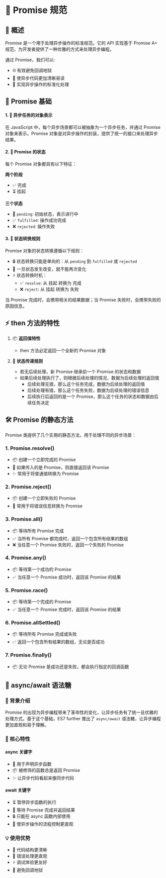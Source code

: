 # 🤝 Promise 规范

## 📝 概述

Promise 是一个用于处理异步操作的标准规范。它的 API 实现基于 Promise A+ 规范，为开发者提供了一种优雅的方式来处理异步编程。

通过 Promise，我们可以:

- ⛓️ 有效避免回调地狱
- 📖 使异步代码更加清晰易读
- 🎯 实现异步操作的标准化处理

## 📘 Promise 基础

<!-- ### ⭐ Promise A+ 核心规范 -->

#### 1. 🎁 异步任务的对象表示

在 JavaScript 中，每个异步场景都可以被抽象为一个异步任务，并通过 Promise 对象来表示。Promise 对象是对异步操作的封装，提供了统一的接口来处理异步结果。

#### 2. 🔄 Promise 的状态

每个 Promise 对象都具有以下特征：

**两个阶段**

- ✅ 完成
- ⏳ 挂起

**三个状态**

- 🔄 `pending`: 初始状态，表示进行中
- ✅ `fulfilled`: 操作成功完成
- ❌ `rejected`: 操作失败

#### 3. 🔄 状态转换规则

Promise 对象的状态转换遵循以下规则：

- 🔒 状态转换只能是单向的：从 `pending` 到 `fulfilled` 或 `rejected`
- 🚫 一旦状态发生改变，就不能再次变化
- ⚡ 状态转换时机：
  - ✅ `resolve`: 从 挂起 转换为 完成
  - ❌ `reject`: 从 挂起 转换为 失败

当 Promise 完成时，会携带相关的结果数据；当 Promise 失败时，会携带失败的原因信息。

## ⚡ then 方法的特性

1. 📦 **返回值特性**
   - then 方法必定返回一个全新的 Promise 对象
2. 🔄 **状态传递规则**

   - 若无后续处理，新 Promise 继承前一个 Promise 的状态和数据
   - 如果后续处理执行了，则根据后续处理的情况，数据为后续处理的返回值
     - 后续处理无错，那么这个任务完成，数据为后续处理的返回值
     - 后续处理有错，那么这个任务失败，数据为后续处理的错误信息
     - 后续执行后返回的是一个 Promise，那么这个任务的状态和数据由后续任务决定

## 🛠️ Promise 的静态方法

Promise 类提供了几个实用的静态方法，用于处理不同的异步场景：

### 1. Promise.resolve()

- 📦 创建一个立即完成的 Promise
- 🔄 如果传入的是 Promise，则直接返回该 Promise
- ✨ 常用于将普通值转换为 Promise

### 2. Promise.reject()

- 📦 创建一个立即失败的 Promise
- 🔄 常用于将错误信息转换为 Promise

### 3. Promise.all()

- 📦 等待所有 Promise 完成
- ✅ 当所有 Promise 都完成时，返回一个包含所有结果的数组
- ❌ 当任意一个 Promise 失败时，返回一个失败的 Promise

### 4. Promise.any()

- 📦 等待第一个成功的 Promise
- ✅ 当任意一个 Promise 成功时，返回该 Promise 的结果

### 5. Promise.race()

- 📦 等待第一个完成的 Promise
- ✅ 当任意一个 Promise 完成时，返回该 Promise 的结果

### 6. Promise.allSettled()

- 📦 等待所有 Promise 完成或失败
- ✅ 返回一个包含所有结果的数组，无论是否成功

### 7. Promise.finally()

- 📦 无论 Promise 是成功还是失败，都会执行指定的回调函数

## 🌟 async/await 语法糖

### 📝 背景介绍

Promise 的出现为异步编程带来了革命性的变化，让异步任务有了统一且优雅的处理方式。基于这个基础，ES7 further 推出了 `async/await` 语法糖，让异步编程更加直观和易于理解。

### 🎯 核心特性

#### async 关键字

- 🔄 用于声明异步函数
- 📦 被修饰的函数总是返回 Promise
- ✨ 让异步代码看起来像同步代码

#### await 关键字

- ⏳ 暂停异步函数的执行
- 🎁 等待 Promise 完成并返回结果
- 🔒 只能在 async 函数内部使用
- 🚀 使异步操作的流程控制更直观

### 💡 使用优势

- 📖 代码结构更清晰
- 🎯 错误处理更直观
- ⚡ 调试体验更友好
- 🔄 避免回调地狱
